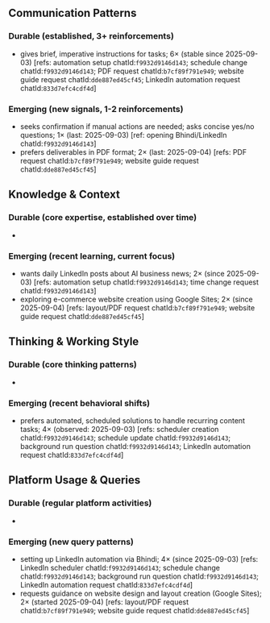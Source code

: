 ## Communication Patterns
### Durable (established, 3+ reinforcements)
- gives brief, imperative instructions for tasks; 6× (stable since 2025-09-03) [refs: automation setup chatId:`f9932d9146d143`; schedule change chatId:`f9932d9146d143`; PDF request chatId:`b7cf89f791e949`; website guide request chatId:`dde887ed45cf45`; LinkedIn automation request chatId:`833d7efc4cdf4d`]

### Emerging (new signals, 1-2 reinforcements)
- seeks confirmation if manual actions are needed; asks concise yes/no questions; 1× (last: 2025-09-03) [ref: opening Bhindi/LinkedIn chatId:`f9932d9146d143`]
- prefers deliverables in PDF format; 2× (last: 2025-09-04) [refs: PDF request chatId:`b7cf89f791e949`; website guide request chatId:`dde887ed45cf45`]

## Knowledge & Context
### Durable (core expertise, established over time)
-

### Emerging (recent learning, current focus)
- wants daily LinkedIn posts about AI business news; 2× (since 2025-09-03) [refs: automation setup chatId:`f9932d9146d143`; time change request chatId:`f9932d9146d143`]
- exploring e-commerce website creation using Google Sites; 2× (since 2025-09-04) [refs: layout/PDF request chatId:`b7cf89f791e949`; website guide request chatId:`dde887ed45cf45`]

## Thinking & Working Style
### Durable (core thinking patterns)
-

### Emerging (recent behavioral shifts)
- prefers automated, scheduled solutions to handle recurring content tasks; 4× (observed: 2025-09-03) [refs: scheduler creation chatId:`f9932d9146d143`; schedule update chatId:`f9932d9146d143`; background run question chatId:`f9932d9146d143`; LinkedIn automation request chatId:`833d7efc4cdf4d`]

## Platform Usage & Queries
### Durable (regular platform activities)
-

### Emerging (new query patterns)
- setting up LinkedIn automation via Bhindi; 4× (since 2025-09-03) [refs: LinkedIn scheduler chatId:`f9932d9146d143`; schedule change chatId:`f9932d9146d143`; background run question chatId:`f9932d9146d143`; LinkedIn automation request chatId:`833d7efc4cdf4d`]
- requests guidance on website design and layout creation (Google Sites); 2× (started 2025-09-04) [refs: layout/PDF request chatId:`b7cf89f791e949`; website guide request chatId:`dde887ed45cf45`]